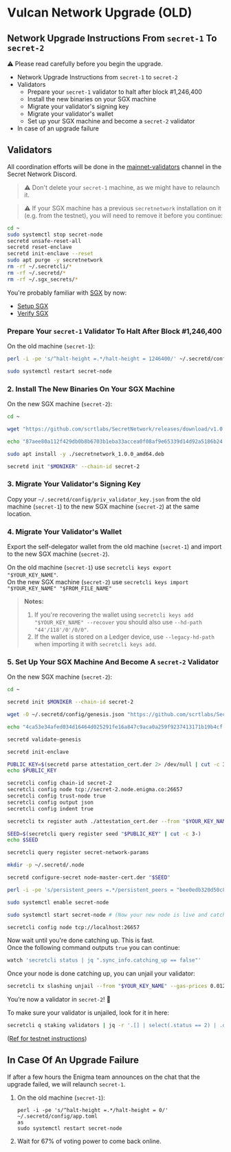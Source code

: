 # Vulcan Network Upgrade (OLD)

## Network Upgrade Instructions From `secret-1` To `secret-2` <a href="#network-upgrade-instructions-from-secret-1-to-secret-2" id="network-upgrade-instructions-from-secret-1-to-secret-2"></a>

⚠️ Please read carefully before you begin the upgrade.

* Network Upgrade Instructions from `secret-1` to `secret-2`
* Validators
  * Prepare your `secret-1` validator to halt after block #1,246,400
  * Install the new binaries on your SGX machine
  * Migrate your validator's signing key
  * Migrate your validator's wallet
  * Set up your SGX machine and become a `secret-2` validator
* In case of an upgrade failure

## Validators <a href="#validators" id="validators"></a>

All coordination efforts will be done in the [mainnet-validators](https://scrt.network/discord/channel/mainnet-validators) channel in the Secret Network Discord.

> ⚠️ Don't delete your `secret-1` machine, as we might have to relaunch it.

> ⚠️ If your SGX machine has a previous `secretnetwork` installation on it (e.g. from the testnet), you will need to remove it before you continue:

```bash
cd ~
sudo systemctl stop secret-node
secretd unsafe-reset-all
secretd reset-enclave
secretd init-enclave --reset
sudo apt purge -y secretnetwork
rm -rf ~/.secretcli/*
rm -rf ~/.secretd/*
rm -rf ~/.sgx_secrets/*
```

You're probably familiar with [SGX](../../introduction/secret-network-techstack/privacy-technology/intel-sgx/why-sgx.md) by now:

* [Setup SGX](../setting-up-a-node-validator/node-setup/install-sgx.md)
* [Verify SGX](broken-reference/)

### Prepare Your `secret-1` Validator To Halt After Block #1,246,400 <a href="#id-1-prepare-your-secret-1-validator-to-halt-after-block-1-246-400" id="id-1-prepare-your-secret-1-validator-to-halt-after-block-1-246-400"></a>

On the old machine (`secret-1`):

```bash
perl -i -pe 's/^halt-height =.*/halt-height = 1246400/' ~/.secretd/config/app.toml

sudo systemctl restart secret-node
```

### 2. Install The New Binaries On Your SGX Machine <a href="#id-2-install-the-new-binaries-on-your-sgx-machine" id="id-2-install-the-new-binaries-on-your-sgx-machine"></a>

On the new SGX machine (`secret-2`):

```bash
cd ~

wget "https://github.com/scrtlabs/SecretNetwork/releases/download/v1.0.0/secretnetwork_1.0.0_amd64.deb"

echo "87aee80a112f429db0b8b6703b1eba33accea0f08af9e65339d14d92a5186b24 secretnetwork_1.0.0_amd64.deb" | sha256sum --check

sudo apt install -y ./secretnetwork_1.0.0_amd64.deb

secretd init "$MONIKER" --chain-id secret-2
```

### 3. Migrate Your Validator's Signing Key <a href="#id-3-migrate-your-validator-s-signing-key" id="id-3-migrate-your-validator-s-signing-key"></a>

Copy your `~/.secretd/config/priv_validator_key.json` from the old machine (`secret-1`) to the new SGX machine (`secret-2`) at the same location.

### 4. Migrate Your Validator's Wallet <a href="#id-4-migrate-your-validator-s-wallet" id="id-4-migrate-your-validator-s-wallet"></a>

Export the self-delegator wallet from the old machine (`secret-1`) and import to the new SGX machine (`secret-2`).

On the old machine (`secret-1`) use `secretcli keys export "$YOUR_KEY_NAME"`.\
On the new SGX machine (`secret-2`) use `secretcli keys import "$YOUR_KEY_NAME" "$FROM_FILE_NAME"`

> **Notes:**
>
> 1. If you're recovering the wallet using `secretcli keys add "$YOUR_KEY_NAME" --recover` you should also use `--hd-path "44'/118'/0'/0/0"`.
> 2. If the wallet is stored on a Ledger device, use `--legacy-hd-path` when importing it with `secretcli keys add`.

### 5. Set Up Your SGX Machine And Become A `secret-2` Validator <a href="#id-5-set-up-your-sgx-machine-and-become-a-secret-2-validator" id="id-5-set-up-your-sgx-machine-and-become-a-secret-2-validator"></a>

On the new SGX machine (`secret-2`):

```bash
cd ~

secretd init $MONIKER --chain-id secret-2

wget -O ~/.secretd/config/genesis.json "https://github.com/scrtlabs/SecretNetwork/releases/download/v1.0.0/genesis.json"

echo "4ca53e34afed034d16464d025291fe16a847c9aca0a259f9237413171b19b4cf .secretd/config/genesis.json" | sha256sum --check

secretd validate-genesis

secretd init-enclave

PUBLIC_KEY=$(secretd parse attestation_cert.der 2> /dev/null | cut -c 3-)
echo $PUBLIC_KEY

secretcli config chain-id secret-2
secretcli config node tcp://secret-2.node.enigma.co:26657
secretcli config trust-node true
secretcli config output json
secretcli config indent true

secretcli tx register auth ./attestation_cert.der --from "$YOUR_KEY_NAME" --gas-prices 0.0125uscrt

SEED=$(secretcli query register seed "$PUBLIC_KEY" | cut -c 3-)
echo $SEED

secretcli query register secret-network-params

mkdir -p ~/.secretd/.node

secretd configure-secret node-master-cert.der "$SEED"

perl -i -pe 's/persistent_peers =.*/persistent_peers = "bee0edb320d50c839349224b9be1575ca4e67948\@secret-2.node.enigma.co:26656"/' ~/.secretd/config/config.toml

sudo systemctl enable secret-node

sudo systemctl start secret-node # (Now your new node is live and catching up)

secretcli config node tcp://localhost:26657
```

Now wait until you're done catching up. This is fast.\
Once the following command outputs `true` you can continue:

```bash
watch 'secretcli status | jq ".sync_info.catching_up == false"'
```

Once your node is done catching up, you can unjail your validator:

```bash
secretcli tx slashing unjail --from "$YOUR_KEY_NAME" --gas-prices 0.0125uscrt
```

You’re now a validator in `secret-2`! 🎉

To make sure your validator is unjailed, look for it in here:

```bash
secretcli q staking validators | jq -r '.[] | select(.status == 2) | .description.moniker'
```

([Ref for testnet instructions](https://docs.scrt.network/testnet/run-full-node-testnet.html))

## In Case Of An Upgrade Failure <a href="#in-case-of-an-upgrade-failure" id="in-case-of-an-upgrade-failure"></a>

If after a few hours the Enigma team announces on the chat that the upgrade failed, we will relaunch `secret-1`.

1.  On the old machine (`secret-1`):

    ```
    perl -i -pe 's/^halt-height =.*/halt-height = 0/' ~/.secretd/config/app.toml
    as
    sudo systemctl restart secret-node
    ```
2. Wait for 67% of voting power to come back online.
